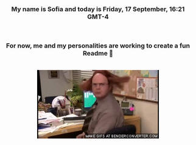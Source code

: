 


<div align="center">
<h3 >My name is Sofia and today is Friday, 17 September, 16:21 GMT-4</h3><br>
<h3 >For now, me and my personalities are working to create a fun Readme 👋
</h3><br>
<img src='img/dwight.gif' alt='working...'/>
</div>

